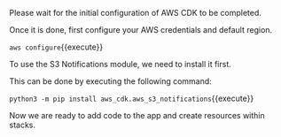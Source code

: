 
Please wait for the initial configuration of AWS CDK to be completed. 

Once it is done, first configure your AWS credentials and default region.

`aws configure`{{execute}}

To use the S3 Notifications module, we need to install it first. 

This can be done by executing the following command:

`python3 -m pip install aws_cdk.aws_s3_notifications`{{execute}}

Now we are ready to add code to the app and create resources within stacks.